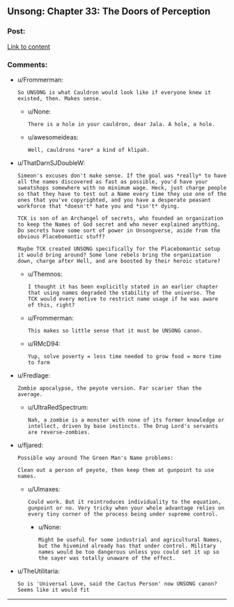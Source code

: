 ## Unsong: Chapter 33: The Doors of Perception

### Post:

[Link to content](http://unsongbook.com/chapter-33-the-doors-of-perception/)

### Comments:

- u/Frommerman:
  ```
  So UNSONG is what Cauldron would look like if everyone knew it existed, then. Makes sense.
  ```

  - u/None:
    ```
    There is a hole in your cauldron, dear Jala. A hole, a hole.
    ```

  - u/awesomeideas:
    ```
    Well, cauldrons *are* a kind of klipah.
    ```

- u/ThatDarnSJDoubleW:
  ```
  Simeon's excuses don't make sense. If the goal was *really* to have all the names discovered as fast as possible, you'd have your sweatshops somewhere with no minimum wage. Heck, just charge people so that they have to test out a Name every time they use one of the ones that you've copyrighted, and you have a desperate peasant workforce that *doesn't* hate you and *isn't* dying.

  TCK is son of an Archangel of secrets, who founded an organization to keep the Names of God secret and who never explained anything. Do secrets have some sort of power in Unsongverse, aside from the obvious Placebomantic stuff?

  Maybe TCK created UNSONG specifically for the Placebomantic setup it would bring around? Some lone rebels bring the organization down, charge after Hell, and are boosted by their heroic stature?
  ```

  - u/Themnos:
    ```
    I thought it has been explicitly stated in an earlier chapter that using names degraded the stability of the universe. The TCK would every motive to restrict name usage if he was aware of this, right?
    ```

  - u/Frommerman:
    ```
    This makes so little sense that it must be UNSONG canon.
    ```

  - u/RMcD94:
    ```
    Yup, solve poverty = less time needed to grow food = more time to farm
    ```

- u/Fredlage:
  ```
  Zombie apocalypse, the peyote version. Far scarier than the average.
  ```

  - u/UltraRedSpectrum:
    ```
    Nah, a zombie is a monster with none of its former knowledge or intellect, driven by base instincts. The Drug Lord's servants are reverse-zombies.
    ```

- u/fljared:
  ```
  Possible way around The Green Man's Name problems: 

  Clean out a person of peyote, then keep them at gunpoint to use names.
  ```

  - u/Ulmaxes:
    ```
    Could work. But it reintroduces individuality to the equation, gunpoint or no. Very tricky when your whole advantage relies on every tiny corner of the process being under supreme control.
    ```

    - u/None:
      ```
      Might be useful for some industrial and agricultural Names, but the hivemind already has that under control. Military names would be too dangerous unless you could set it up so the sayer was totally unaware of the effect.
      ```

- u/TheUtilitaria:
  ```
  So is 'Universal Love, said the Cactus Person' now UNSONG canon? Seems like it would fit
  ```

---

